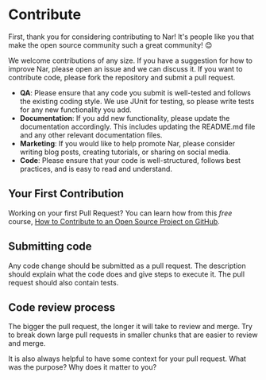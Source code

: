 # Contribute

First, thank you for considering contributing to Nar! It's people like you that make the open source community such a great community! 😊

We welcome contributions of any size. If you have a suggestion for how to improve Nar, please open an issue and we can discuss it. If you want to contribute code, please fork the repository and submit a pull request.

- **QA**: Please ensure that any code you submit is well-tested and follows the existing coding style. We use JUnit for testing, so please write tests for any new functionality you add.
- **Documentation**: If you add new functionality, please update the documentation accordingly. This includes updating the README.md file and any other relevant documentation files.
- **Marketing**: If you would like to help promote Nar, please consider writing blog posts, creating tutorials, or sharing on social media.
- **Code**: Please ensure that your code is well-structured, follows best practices, and is easy to read and understand.

## Your First Contribution

Working on your first Pull Request? You can learn how from this *free* course, [How to Contribute to an Open Source Project on GitHub](https://egghead.io/courses/how-to-contribute-to-an-open-source-project-on-github).

## Submitting code

Any code change should be submitted as a pull request. The description should explain what the code does and give steps to execute it. The pull request should also contain tests.

## Code review process

The bigger the pull request, the longer it will take to review and merge. Try to break down large pull requests in smaller chunks that are easier to review and merge.

It is also always helpful to have some context for your pull request. What was the purpose? Why does it matter to you?

